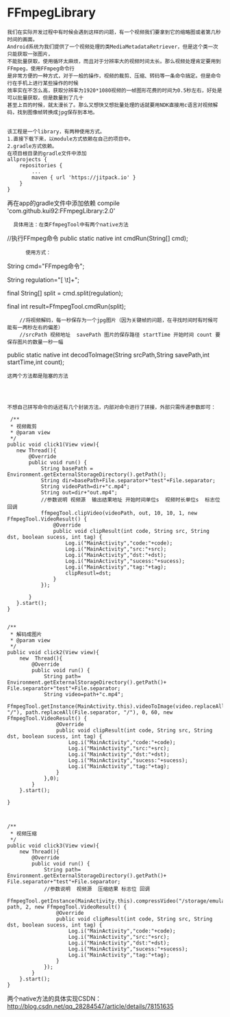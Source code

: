# FFmpegLibrary
    我们在实际开发过程中有时候会遇到这样的问题，有一个视频我们要拿到它的缩略图或者第几秒时间的画面。
    Android系统为我们提供了一个视频处理的类MediaMetadataRetriever，但是这个类一次只能获取一张图片，
    不能批量获取，使用循环太麻烦，而且对于分辨率大的视频时间太长。那么视频处理肯定要用到FFmpeg，使用FFmpeg命令行
    是非常方便的一种方式，对于一般的操作，视频的裁剪、压缩、转码等一条命令搞定。但是命令行在手机上进行某些操作的时候
    效率实在不怎么高，获取分辨率为1920*1080视频的一帧图形花费的时间为0.5秒左右，好处是可以批量获取，但是数量到了几十
    甚至上百的时候，就太漫长了。那么又想快又想批量处理的话就要用NDK直接用c语言对视频解码，找到图像帧转换成jpg保存到本地。
    
    
    该工程是一个library，有两种使用方式。
    1.直接下载下来，以module方式依赖在自己的项目中。
    2.gradle方式依赖。
    在项目根目录的gradle文件中添加
    allprojects {
		repositories {
			...
			maven { url 'https://jitpack.io' }
		}
	}
  
  
  再在app的gradle文件中添加依赖
  compile 'com.github.kui92:FFmpegLibrary:2.0'
  
  
  
      具体用法：在类FfmpegTool中有两个native方法
   //执行FFmpeg命令
   public static native int cmdRun(String[] cmd);
   
          使用方式：
   String cmd="FFmpeg命令";
   
   String regulation="[ \\t]+";
   
   
   final String[] split = cmd.split(regulation);
   
   
   final int result=FfmpegTool.cmdRun(split);
   
   
   
  
        //将视频解码，每一秒保存为一个jpg图片（因为关键帧的问题，在寻找时间时有时候可能有一两秒左右的偏差）
        //srcPath 视频地址  savePath 图片的保存路径 startTime 开始时间 count 要保存图片的数量一秒一幅
   public static native int decodToImage(String srcPath,String savePath,int startTime,int count);
    
    这两个方法都是阻塞的方法
    
    
    
    
    不想自己拼写命令的话还有几个封装方法，内部对命令进行了拼接，外部只需传递参数即可：
    
     /**
     * 视频裁剪
     * @param view
     */
    public void click1(View view){
       new Thread(){
           @Override
           public void run() {
               String basePath = Environment.getExternalStorageDirectory().getPath();
               String dir=basePath+File.separator+"test"+File.separator;
               String videoPath=dir+"c.mp4";
               String out=dir+"out.mp4";
               //参数说明 视频源  输出结果地址 开始时间单位s  视频时长单位s  标志位  回调
               ffmpegTool.clipVideo(videoPath, out, 10, 10, 1, new FfmpegTool.VideoResult() {
                   @Override
                   public void clipResult(int code, String src, String dst, boolean sucess, int tag) {
                       Log.i("MainActivity","code:"+code);
                       Log.i("MainActivity","src:"+src);
                       Log.i("MainActivity","dst:"+dst);
                       Log.i("MainActivity","sucess:"+sucess);
                       Log.i("MainActivity","tag:"+tag);
                       clipResutl=dst;
                   }
               });

           }
       }.start();
    }
    
    
    /**
     * 解码成图片
     * @param view
     */
    public void click2(View view){
        new  Thread(){
            @Override
            public void run() {
                String path= Environment.getExternalStorageDirectory().getPath()+ File.separator+"test"+File.separator;
                String video=path+"c.mp4";
                FfmpegTool.getInstance(MainActivity.this).videoToImage(video.replaceAll(File.separator, "/"), path.replaceAll(File.separator, "/"), 0, 60, new FfmpegTool.VideoResult() {
                    @Override
                    public void clipResult(int code, String src, String dst, boolean sucess, int tag) {
                        Log.i("MainActivity","code:"+code);
                        Log.i("MainActivity","src:"+src);
                        Log.i("MainActivity","dst:"+dst);
                        Log.i("MainActivity","sucess:"+sucess);
                        Log.i("MainActivity","tag:"+tag);
                    }
                },0);
            }
        }.start();

    }
    
    
    
    /**
     * 视频压缩
     */
    public void click3(View view){
        new Thread(){
            @Override
            public void run() {
                String path= Environment.getExternalStorageDirectory().getPath()+ File.separator+"test"+File.separator;
                //参数说明  视频源  压缩结果 标志位 回调
                FfmpegTool.getInstance(MainActivity.this).compressVideo("/storage/emulated/0/test/out.mp4", path, 2, new FfmpegTool.VideoResult() {
                    @Override
                    public void clipResult(int code, String src, String dst, boolean sucess, int tag) {
                        Log.i("MainActivity","code:"+code);
                        Log.i("MainActivity","src:"+src);
                        Log.i("MainActivity","dst:"+dst);
                        Log.i("MainActivity","sucess:"+sucess);
                        Log.i("MainActivity","tag:"+tag);
                    }
                });
            }
        }.start();
    }
    
    
    
    
 两个native方法的具体实现CSDN：http://blog.csdn.net/qq_28284547/article/details/78151635
    
    
    
    
    
    
